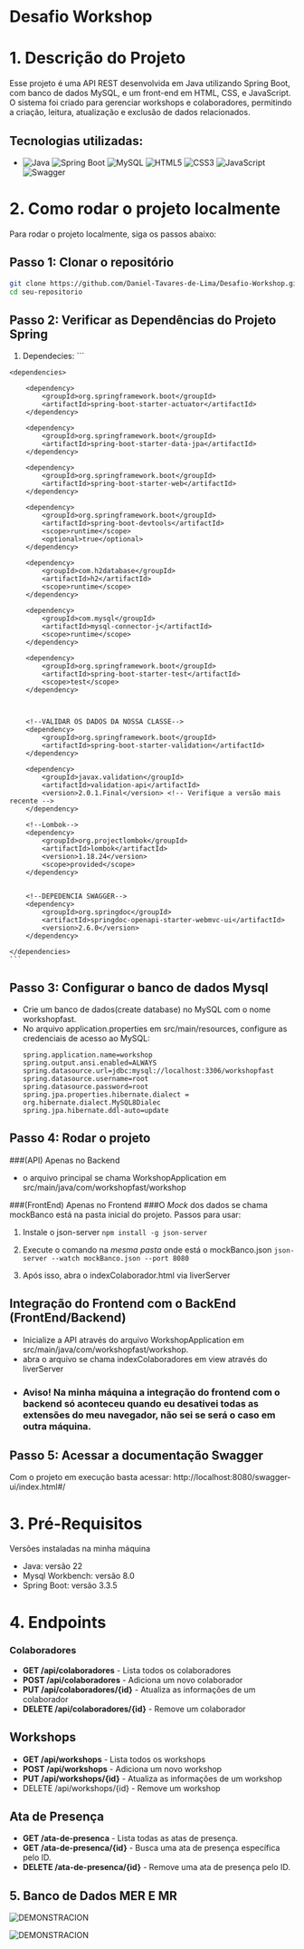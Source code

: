 # Desafio Workshop

# 1. Descrição do Projeto
Esse projeto é uma API REST desenvolvida em Java utilizando Spring Boot, com banco de dados MySQL, e um front-end em HTML, CSS, e JavaScript. O sistema foi criado para gerenciar workshops e colaboradores, permitindo a criação, leitura, atualização e exclusão de dados relacionados.

## Tecnologias utilizadas:
- ![Java](https://img.shields.io/badge/Java-007396?style=for-the-badge&logo=java&logoColor=white) ![Spring Boot](https://img.shields.io/badge/Spring_Boot-6DB33F?style=for-the-badge&logo=spring-boot&logoColor=white) ![MySQL](https://img.shields.io/badge/MySQL-4479A1?style=for-the-badge&logo=mysql&logoColor=white) ![HTML5](https://img.shields.io/badge/HTML5-E34F26?style=for-the-badge&logo=html5&logoColor=white) ![CSS3](https://img.shields.io/badge/CSS3-1572B6?style=for-the-badge&logo=css3&logoColor=white) ![JavaScript](https://img.shields.io/badge/JavaScript-F7DF1E?style=for-the-badge&logo=javascript&logoColor=black) ![Swagger](https://img.shields.io/badge/Swagger-85EA2D?style=for-the-badge&logo=swagger&logoColor=black)

# 2. Como rodar o projeto localmente

Para rodar o projeto localmente, siga os passos abaixo:

## Passo 1: Clonar o repositório
```bash
git clone https://github.com/Daniel-Tavares-de-Lima/Desafio-Workshop.git
cd seu-repositorio
```
## Passo 2: Verificar as Dependências do Projeto Spring
  1. Dependecies:
    ```

	<dependencies>

		<dependency>
			<groupId>org.springframework.boot</groupId>
			<artifactId>spring-boot-starter-actuator</artifactId>
		</dependency>

		<dependency>
			<groupId>org.springframework.boot</groupId>
			<artifactId>spring-boot-starter-data-jpa</artifactId>
		</dependency>

		<dependency>
			<groupId>org.springframework.boot</groupId>
			<artifactId>spring-boot-starter-web</artifactId>
		</dependency>

		<dependency>
			<groupId>org.springframework.boot</groupId>
			<artifactId>spring-boot-devtools</artifactId>
			<scope>runtime</scope>
			<optional>true</optional>
		</dependency>

		<dependency>
			<groupId>com.h2database</groupId>
			<artifactId>h2</artifactId>
			<scope>runtime</scope>
		</dependency>

		<dependency>
			<groupId>com.mysql</groupId>
			<artifactId>mysql-connector-j</artifactId>
			<scope>runtime</scope>
		</dependency>

		<dependency>
			<groupId>org.springframework.boot</groupId>
			<artifactId>spring-boot-starter-test</artifactId>
			<scope>test</scope>
		</dependency>
	
	

		<!--VALIDAR OS DADOS DA NOSSA CLASSE-->
		<dependency>
			<groupId>org.springframework.boot</groupId>
			<artifactId>spring-boot-starter-validation</artifactId>
		</dependency>

		<dependency>
			<groupId>javax.validation</groupId>
			<artifactId>validation-api</artifactId>
			<version>2.0.1.Final</version> <!-- Verifique a versão mais recente -->
		</dependency>

		<!--Lombok-->
		<dependency>
			<groupId>org.projectlombok</groupId>
			<artifactId>lombok</artifactId>
			<version>1.18.24</version>
			<scope>provided</scope>
		</dependency>


		<!--DEPEDENCIA SWAGGER-->
		<dependency>
      		<groupId>org.springdoc</groupId>
      		<artifactId>springdoc-openapi-starter-webmvc-ui</artifactId>
      		<version>2.6.0</version>
   		</dependency>

	</dependencies>
	```

  ## Passo 3: Configurar o banco de dados Mysql
- Crie um banco de dados(create database) no MySQL com o nome workshopfast.
- No arquivo application.properties em src/main/resources, configure as credenciais de acesso ao MySQL:
  ```
  spring.application.name=workshop
  spring.output.ansi.enabled=ALWAYS
  spring.datasource.url=jdbc:mysql://localhost:3306/workshopfast
  spring.datasource.username=root
  spring.datasource.password=root
  spring.jpa.properties.hibernate.dialect = org.hibernate.dialect.MySQL8Dialec
  spring.jpa.hibernate.ddl-auto=update
  ```

## Passo 4: Rodar o projeto
###(API) Apenas no Backend
- o arquivo principal se chama WorkshopApplication em src/main/java/com/workshopfast/workshop

###(FrontEnd) Apenas no Frontend
###O *Mock* dos dados se chama mockBanco está na pasta inicial do projeto. Passos para usar:
1. Instale o json-server
   ```npm install -g json-server```
2. Execute o comando na *mesma pasta* onde está o mockBanco.json
   ```json-server --watch mockBanco.json --port 8080```

3. Após isso, abra o indexColaborador.html via liverServer
   
## Integração do Frontend com o BackEnd (FrontEnd/Backend)
- Inicialize a API através do arquivo WorkshopApplication em src/main/java/com/workshopfast/workshop.
- abra o arquivo se chama indexColaboradores em view através do liverServer
- ### Aviso! Na minha máquina a integração do frontend com o backend só aconteceu quando eu desativei todas as extensões do meu navegador, não sei se será o caso em outra máquina.

## Passo 5: Acessar a documentação Swagger
Com o projeto em execução basta acessar: http://localhost:8080/swagger-ui/index.html#/


# 3. Pré-Requisitos
Versões instaladas na minha máquina
- Java: versão 22
- Mysql Workbench: versão 8.0
- Spring Boot: versão 3.3.5

# 4. Endpoints
### Colaboradores
- **GET /api/colaboradores** - Lista todos os colaboradores
- **POST /api/colaboradores** - Adiciona um novo colaborador
- **PUT /api/colaboradores/{id}** - Atualiza as informações de um colaborador
- **DELETE /api/colaboradores/{id}** - Remove um colaborador
## Workshops
- **GET /api/workshops** - Lista todos os workshops
- **POST /api/workshops** - Adiciona um novo workshop
- **PUT /api/workshops/{id}** - Atualiza as informações de um workshop
- DELETE /api/workshops/{id} - Remove um workshop
## Ata de Presença
- **GET /ata-de-presenca** - Lista todas as atas de presença.
- **GET /ata-de-presenca/{id}** - Busca uma ata de presença específica pelo ID.
- **DELETE /ata-de-presenca/{id}** - Remove uma ata de presença pelo ID.

## 5. Banco de Dados MER E MR
![DEMONSTRACION](https://github.com/Daniel-Tavares-de-Lima/Desafio-Workshop/blob/main/Modelo%20de%20Entidade%20Relacional%20Projeto%20Workshop.png)

![DEMONSTRACION](https://github.com/Daniel-Tavares-de-Lima/Desafio-Workshop/blob/main/Modelo%20Relacional%20Projeto%20Workshop.png)
